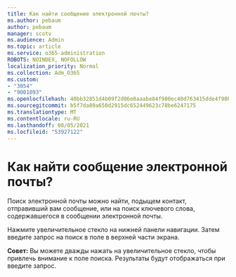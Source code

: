 ```yaml
---
title: Как найти сообщение электронной почты?
ms.author: pebaum
author: pebaum
manager: scotv
ms.audience: Admin
ms.topic: article
ms.service: o365-administration
ROBOTS: NOINDEX, NOFOLLOW
localization_priority: Normal
ms.collection: Adm_O365
ms.custom:
- "3054"
- "9001093"
ms.openlocfilehash: 40bb32851d4b09f2d06e0aaabe84f980ec40d763415dde4f90b5120c242e4bb2
ms.sourcegitcommit: b5f7da89a650d2915dc652449623c78be6247175
ms.translationtype: MT
ms.contentlocale: ru-RU
ms.lasthandoff: 08/05/2021
ms.locfileid: "53927122"
---
```

# <a name="how-do-i-search-for-an-email"></a>Как найти сообщение электронной почты?

Поиск электронной почты можно найти, подыщем контакт, отправивший вам сообщение, или на поиск ключевого слова, содержавшегося в сообщении электронной почты.

Нажмите увеличительное стекло на нижней панели навигации. Затем введите запрос на поиск в поле в верхней части экрана. 

**Совет:** Вы можете дважды нажать на увеличительное стекло, чтобы привлечь внимание к поле поиска. Результаты будут отображаться при введите запрос. 
